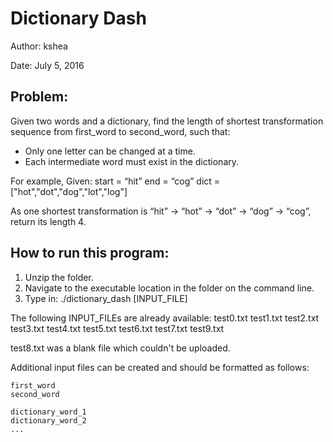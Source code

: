 # Dictionary Dash

Author: kshea

Date:	July 5, 2016

## Problem:

Given two words  and a dictionary, find the length of shortest transformation sequence from first_word to second_word, such that:

* Only one letter can be changed at a time.
* Each intermediate word must exist in the dictionary.

For example, Given: start = “hit” end = “cog” dict = ["hot","dot","dog","lot","log"]

As one shortest transformation is “hit” -> “hot” -> “dot” -> “dog” -> “cog”, return its length 4.

## How to run this program:

1. Unzip the folder.
2. Navigate to the executable location in the folder on the command line.
3. Type in: ./dictionary_dash [INPUT_FILE]

The following INPUT_FILEs are already available:
test0.txt
test1.txt
test2.txt
test3.txt
test4.txt
test5.txt
test6.txt
test7.txt
test9.txt

test8.txt was a blank file which couldn't be uploaded.

Additional input files can be created and should be formatted as follows:
```
first_word
second_word

dictionary_word_1
dictionary_word_2
...
```
